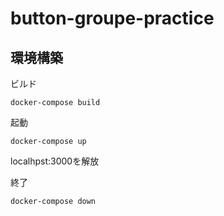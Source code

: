 # button-groupe-practice
## 環境構築
ビルド

`docker-compose build`

起動

`docker-compose up`

localhpst:3000を解放

終了

`docker-compose down`
